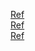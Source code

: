 [Ref](https://medium.com/@dipti.rohan.pawar/improving-performance-of-convolutional-neural-network-2ecfe0207de7)   
[Ref](https://towardsdatascience.com/the-quest-of-higher-accuracy-for-cnn-models-42df5d731faf)    
[Ref](https://medium.com/mlearning-ai/7-best-techniques-to-improve-the-accuracy-of-cnn-w-o-overfitting-6db06467182f)
